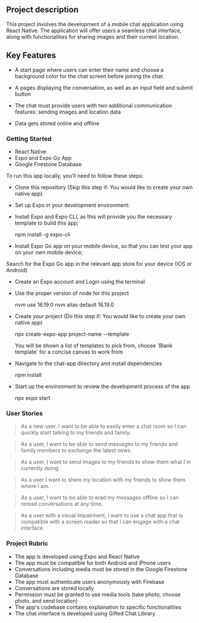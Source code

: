 ## Project description
This project involves the development of a mobile chat application using React Native. The application will offer users a seamless chat interface, along with functionalities for sharing images and their current location.

## Key Features

- A start page where users can enter their name and choose a background color for the chat screen before joining the chat.

- A pages displaying the conversation, as well as an input field and submit button

- The chat must provide users with two additional communication features: sending images and location data

- Data gets stored online and offline

### Getting Started

 - React Native
 - Expo and Expo Go App
 - Google Firestone Database

To run this app locally, you'll need to follow these steps:

 - Clone this repository (Skip this step if: You would like to create your own native app)

 - Set up Expo in your development environment:

 - Install Expo and Expo CLI, as this will provide you the necessary template to build this app;

     npm install -g expo-cli

 - Install Expo Go app on your mobile device, so that you can test your app on your own mobile device;

 Search for the Expo Go app in the relevant app store for your device (IOS or Android)

 - Create an Expo account and Login using the terminal
 
 - Use the proper version of node for this project

    nvm use 16.19.0
    nvm alias default 16.19.0

 - Create your project (Do this step if: You would like to create your own native app)

    npx create-expo-app project-name --template
    
    You will be shown a list of templates to pick from, choose 'Blank template' for a concise canvas to work from

 - Navigate to the chat-app directory and install dependencies

    npm install

 - Start up the environment to review the development process of the app

    npx expo start


### User Stories

> As a new user, I want to be able to easily enter a chat room so I can quickly start talking to my friends and family.

> As a user, I want to be able to send messages to my friends and family members to exchange the latest news.

> As a user, I want to send images to my friends to show them what I'm currently doing.

> As a user I want to share my location with my friends to show them where I am.

> As a user, I want to be able to erad my messages offline so I can reread conversations at any time.

> As a user with a visual impairment, I want to use a chat app that is compatible with a screen reader so that I can engage with a chat interface.

### Project Rubric

- The app is developed using Expo and React Native
- The app must be compatible for both Android and iPhone users
- Conversations including media must be stored in the Google Firestone Database
- The app must authenticate users anonymously with Firebase
- Conversations are stored locally
- Permission must be granted to use media tools (take photo, choose photo, and send location)
- The app's codebase contains explaination to specific functionalities
- The chat interface is developed using Gifted Chat Library
